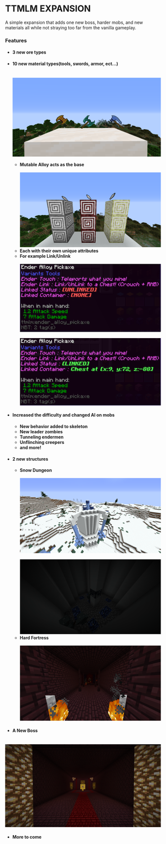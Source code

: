 # TTMLM EXPANSION
A simple expansion that adds one new boss, harder mobs, and new materials all while not straying too far from the vanilla gameplay.

### Features
* <h4>3 new ore types<h4>
* <h4>10 new material types(tools, swords, armor, ect...)<h4>

   <br>![Axes](readme_img/Axes.png)</br>
   * Mutable Alloy acts as the base  
   <br>![Alloy](readme_img/MutableOres.png)</br> 
   * Each with their own unique attributes
   * For example Link/Unlink  
   <br>![Unlink](readme_img/unlink.PNG)</br>
   <br>![Link](readme_img/link.PNG)</br>
  

* <h4>Increased the difficulty and changed AI on mobs<h4>

  * New behavior added to skeleton
  * New leader zombies
  * Tunneling endermen
  * Unflinching creepers
  * and more!

* <h4>2 new structures<h4>

  * Snow Dungeon  
  <br>![Snow](readme_img/Snowdungeon.png)</br>
  <br>![Snow](readme_img/SnowdunegonInside.png)</br>
  * Hard Fortress  
  <br>![Snow](readme_img/HardFortress.png)</br>

* <h4>A New Boss<h4>
<br>![Boss](readme_img/BossRoom.png)</br>  

* <h4>More to come<h4>

